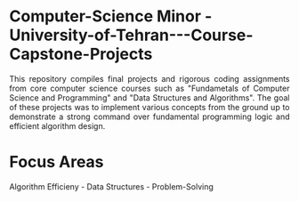 # Computer-Science Minor -University-of-Tehran---Course-Capstone-Projects
<p align="justify"> This repository compiles final projects and rigorous coding assignments from core computer science courses such as "Fundametals of Computer Science and Programming" and "Data Structures and Algorithms".
The goal of these projects was to implement various concepts from the ground up to demonstrate a strong command over fundamental programming logic and efficient algorithm design. </p>

# Focus Areas
Algorithm Efficieny - 
Data Structures - 
Problem-Solving
